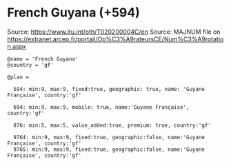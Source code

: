 French Guyana (+594)
====================

Source: https://www.itu.int/oth/T020200004C/en
Source: MAJNUM file on https://extranet.arcep.fr/portail/Op%C3%A9rateursCE/Num%C3%A9rotation.aspx

    @name = 'French Guyana'
    @country = 'gf'

    @plan =

      594: min:9, max:9, fixed:true, geographic: true, name: 'Guyane Française', country:'gf'

      694: min:9, max:9, mobile: true, name:'Guyane Française', country:'gf'

      876: min:5, max:5, value_added:true, premium: true, country:'gf'

      9764: min:9, max:9, fixed:true, geographic:false, name:'Guyane Française', country:'gf'
      9765: min:9, max:9, fixed:true, geographic:false, name:'Guyane Française', country:'gf'
